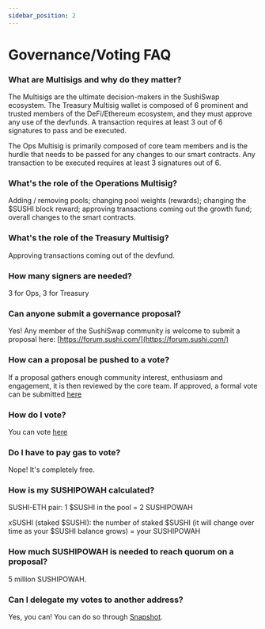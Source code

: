 ```yaml
---
sidebar_position: 2
---
```


# Governance/Voting FAQ

### What are Multisigs and why do they matter?

The Multisigs are the ultimate decision-makers in the SushiSwap ecosystem. The Treasury Multisig wallet is composed of 6 prominent and trusted members of the DeFi/Ethereum ecosystem, and they must approve any use of the devfunds. A transaction requires at least 3 out of 6 signatures to pass and be executed.

The Ops Multisig is primarily composed of core team members and is the hurdle that needs to be passed for any changes to our smart contracts. Any transaction to be executed requires at least 3 signatures out of 6.

### What's the role of the Operations Multisig?

Adding / removing pools; changing pool weights (rewards); changing the $SUSHI block reward; approving transactions coming out the growth fund; overall changes to the smart contracts.

### What's the role of the Treasury Multisig?

Approving transactions coming out of the devfund.

### How many signers are needed?

3 for Ops, 3 for Treasury

### Can anyone submit a governance proposal?

Yes! Any member of the SushiSwap community is welcome to submit a proposal here: [https://forum.sushi.com/](https://forum.sushi.com/)

### How can a proposal be pushed to a vote?

If a proposal gathers enough community interest, enthusiasm and engagement, it is then reviewed by the core team. If approved, a formal vote can be submitted [here](https://snapshot.org/#/sushigov.eth)

### How do I vote?

You can vote [here](https://snapshot.org/#/sushigov.eth)

### Do I have to pay gas to vote?

Nope! It's completely free.

### How is my SUSHIPOWAH calculated?

SUSHI-ETH pair: 1 $SUSHI in the pool = 2 SUSHIPOWAH

xSUSHI (staked $SUSHI): the number of staked $SUSHI (it will change over time as your $SUSHI balance grows) = your SUSHIPOWAH

### How much SUSHIPOWAH is needed to reach quorum on a proposal?

5 million SUSHIPOWAH.

### Can I delegate my votes to another address?

Yes, you can! You can do so through [Snapshot](https://snapshot.org).
